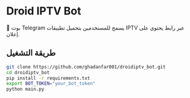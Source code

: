 # Droid IPTV Bot

🤖 بوت Telegram يسمح للمستخدمين بتحميل تطبيقات IPTV عبر رابط يحتوي على إعلان.

## طريقة التشغيل

```bash
git clone https://github.com/ghadanfar001/droidiptv_bot.git
cd droidiptv_bot
pip install -r requirements.txt
export BOT_TOKEN="your_bot_token"
python main.py
